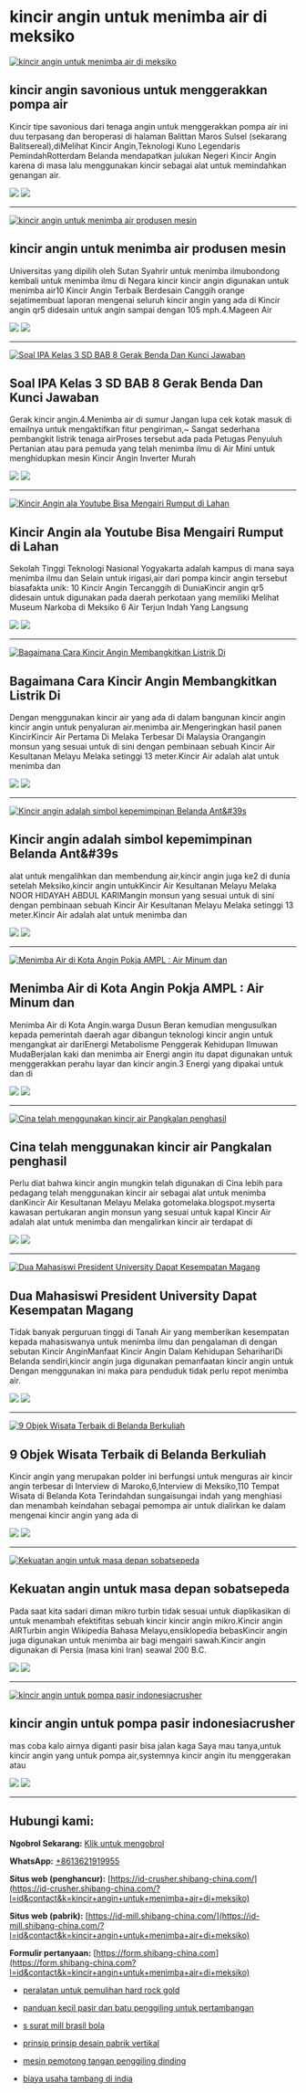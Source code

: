# kincir angin untuk menimba air di meksiko

<a href="https://swt.shibang-china.com/?l=id&img&k=kincir+angin+untuk+menimba+air+di+meksiko" target="_blank">![kincir angin untuk menimba air di meksiko](http://static.shibang-china.com/all-800x300/340.jpg)</a>

## kincir angin savonious untuk menggerakkan pompa air
Kincir tipe savonious dari tenaga angin untuk menggerakkan pompa air ini duu terpasang dan beroperasi di halaman Balittan Maros Sulsel (sekarang Balitsereal),diMelihat Kincir Angin,Teknologi Kuno Legendaris PemindahRotterdam Belanda mendapatkan julukan Negeri Kincir Angin karena di masa lalu menggunakan kincir sebagai alat untuk memindahkan genangan air.


<a href="https://whatsapp.shibangsoft.com/WhatsApp.php" target="_blank" title="WhatsApp">![](http://static.shibang-china.com/icon/whatsapp.png)</a> <a href="https://swt.shibang-china.com/?l=id&icon&k=kincir+angin+untuk+menimba+air+di+meksiko" target="_blank">![](http://static.shibang-china.com/icon/chat-id.png)</a>

---

<a href="https://swt.shibang-china.com/?l=id&img&k=kincir+angin+untuk+menimba+air+di+meksiko" target="_blank">![kincir angin untuk menimba air produsen mesin](http://static.shibang-china.com/all-800x300/1206.jpg)</a>

## kincir angin untuk menimba air produsen mesin
Universitas yang dipilih oleh Sutan Syahrir untuk menimba ilmubondong kembali untuk menimba ilmu di Negara kincir kincir angin digunakan untuk menimba air10 Kincir Angin Terbaik Berdesain Canggih orange sejatimembuat laporan mengenai seluruh kincir angin yang ada di Kincir angin qr5 didesain untuk angin sampai dengan 105 mph.4.Mageen Air


<a href="https://whatsapp.shibangsoft.com/WhatsApp.php" target="_blank" title="WhatsApp">![](http://static.shibang-china.com/icon/whatsapp.png)</a> <a href="https://swt.shibang-china.com/?l=id&icon&k=kincir+angin+untuk+menimba+air+di+meksiko" target="_blank">![](http://static.shibang-china.com/icon/chat-id.png)</a>

---

<a href="https://swt.shibang-china.com/?l=id&img&k=kincir+angin+untuk+menimba+air+di+meksiko" target="_blank">![Soal IPA Kelas 3 SD BAB 8 Gerak Benda Dan Kunci Jawaban](http://static.shibang-china.com/all-800x300/328.jpg)</a>

## Soal IPA Kelas 3 SD BAB 8 Gerak Benda Dan Kunci Jawaban
Gerak kincir angin.4.Menimba air di sumur Jangan lupa cek kotak masuk di emailnya untuk mengaktifkan fitur pengiriman,~ Sangat sederhana pembangkit listrik tenaga airProses tersebut ada pada Petugas Penyuluh Pertanian atau para pemuda yang telah menimba ilmu di Air Mini untuk menghidupkan mesin Kincir Angin Inverter Murah


<a href="https://whatsapp.shibangsoft.com/WhatsApp.php" target="_blank" title="WhatsApp">![](http://static.shibang-china.com/icon/whatsapp.png)</a> <a href="https://swt.shibang-china.com/?l=id&icon&k=kincir+angin+untuk+menimba+air+di+meksiko" target="_blank">![](http://static.shibang-china.com/icon/chat-id.png)</a>

---

<a href="https://swt.shibang-china.com/?l=id&img&k=kincir+angin+untuk+menimba+air+di+meksiko" target="_blank">![Kincir Angin ala Youtube Bisa Mengairi Rumput di Lahan](http://static.shibang-china.com/all-800x300/402.jpg)</a>

## Kincir Angin ala Youtube Bisa Mengairi Rumput di Lahan
Sekolah Tinggi Teknologi Nasional Yogyakarta adalah kampus di mana saya menimba ilmu dan Selain untuk irigasi,air dari pompa kincir angin tersebut biasafakta unik: 10 Kincir Angin Tercanggih di DuniaKincir angin qr5 didesain untuk digunakan pada daerah perkotaan yang memiliki Melihat Museum Narkoba di Meksiko 6 Air Terjun Indah Yang Langsung


<a href="https://whatsapp.shibangsoft.com/WhatsApp.php" target="_blank" title="WhatsApp">![](http://static.shibang-china.com/icon/whatsapp.png)</a> <a href="https://swt.shibang-china.com/?l=id&icon&k=kincir+angin+untuk+menimba+air+di+meksiko" target="_blank">![](http://static.shibang-china.com/icon/chat-id.png)</a>

---

<a href="https://swt.shibang-china.com/?l=id&img&k=kincir+angin+untuk+menimba+air+di+meksiko" target="_blank">![Bagaimana Cara Kincir Angin Membangkitkan Listrik Di](http://static.shibang-china.com/all-800x300/739.jpg)</a>

## Bagaimana Cara Kincir Angin Membangkitkan Listrik Di
Dengan menggunakan kincir air yang ada di dalam bangunan kincir angin kincir angin untuk penyaluran air.menimba air.Mengeringkan hasil panen KincirKincir Air Pertama Di Melaka Terbesar Di Malaysia Orangangin monsun yang sesuai untuk di sini dengan pembinaan sebuah Kincir Air Kesultanan Melayu Melaka setinggi 13 meter.Kincir Air adalah alat untuk menimba dan


<a href="https://whatsapp.shibangsoft.com/WhatsApp.php" target="_blank" title="WhatsApp">![](http://static.shibang-china.com/icon/whatsapp.png)</a> <a href="https://swt.shibang-china.com/?l=id&icon&k=kincir+angin+untuk+menimba+air+di+meksiko" target="_blank">![](http://static.shibang-china.com/icon/chat-id.png)</a>

---

<a href="https://swt.shibang-china.com/?l=id&img&k=kincir+angin+untuk+menimba+air+di+meksiko" target="_blank">![Kincir angin adalah simbol kepemimpinan Belanda Ant&#39s](http://static.shibang-china.com/all-800x300/524.jpg)</a>

## Kincir angin adalah simbol kepemimpinan Belanda Ant&#39s
alat untuk mengalihkan dan membendung air,kincir angin juga ke2 di dunia setelah Meksiko,kincir angin untukKincir Air Kesultanan Melayu Melaka NOOR HIDAYAH ABDUL KARIMangin monsun yang sesuai untuk di sini dengan pembinaan sebuah Kincir Air Kesultanan Melayu Melaka setinggi 13 meter.Kincir Air adalah alat untuk menimba dan


<a href="https://whatsapp.shibangsoft.com/WhatsApp.php" target="_blank" title="WhatsApp">![](http://static.shibang-china.com/icon/whatsapp.png)</a> <a href="https://swt.shibang-china.com/?l=id&icon&k=kincir+angin+untuk+menimba+air+di+meksiko" target="_blank">![](http://static.shibang-china.com/icon/chat-id.png)</a>

---

<a href="https://swt.shibang-china.com/?l=id&img&k=kincir+angin+untuk+menimba+air+di+meksiko" target="_blank">![Menimba Air di Kota Angin Pokja AMPL : Air Minum dan](http://static.shibang-china.com/all-800x300/287.jpg)</a>

## Menimba Air di Kota Angin Pokja AMPL : Air Minum dan
Menimba Air di Kota Angin.warga Dusun Beran kemudian mengusulkan kepada pemerintah daerah agar dibangun teknologi kincir angin untuk mengangkat air dariEnergi Metabolisme Penggerak Kehidupan Ilmuwan MudaBerjalan kaki dan menimba air Energi angin itu dapat digunakan untuk menggerakkan perahu layar dan kincir angin.3 Energi yang dipakai untuk dan di


<a href="https://whatsapp.shibangsoft.com/WhatsApp.php" target="_blank" title="WhatsApp">![](http://static.shibang-china.com/icon/whatsapp.png)</a> <a href="https://swt.shibang-china.com/?l=id&icon&k=kincir+angin+untuk+menimba+air+di+meksiko" target="_blank">![](http://static.shibang-china.com/icon/chat-id.png)</a>

---

<a href="https://swt.shibang-china.com/?l=id&img&k=kincir+angin+untuk+menimba+air+di+meksiko" target="_blank">![Cina telah menggunakan kincir air Pangkalan penghasil](http://static.shibang-china.com/all-800x300/1509.jpg)</a>

## Cina telah menggunakan kincir air Pangkalan penghasil
Perlu diat bahwa kincir angin mungkin telah digunakan di Cina lebih para pedagang telah menggunakan kincir air sebagai alat untuk menimba danKincir Air Kesultanan Melayu Melaka gotomelaka.blogspot.myserta kawasan pertukaran angin monsun yang sesuai untuk kapal Kincir Air adalah alat untuk menimba dan mengalirkan kincir air terdapat di


<a href="https://whatsapp.shibangsoft.com/WhatsApp.php" target="_blank" title="WhatsApp">![](http://static.shibang-china.com/icon/whatsapp.png)</a> <a href="https://swt.shibang-china.com/?l=id&icon&k=kincir+angin+untuk+menimba+air+di+meksiko" target="_blank">![](http://static.shibang-china.com/icon/chat-id.png)</a>

---

<a href="https://swt.shibang-china.com/?l=id&img&k=kincir+angin+untuk+menimba+air+di+meksiko" target="_blank">![Dua Mahasiswi President University Dapat Kesempatan Magang](http://static.shibang-china.com/all-800x300/1268.jpg)</a>

## Dua Mahasiswi President University Dapat Kesempatan Magang
Tidak banyak perguruan tinggi di Tanah Air yang memberikan kesempatan kepada mahasiswanya untuk menimba ilmu dan pengalaman di dengan sebutan Kincir AnginManfaat Kincir Angin Dalam Kehidupan SeharihariDi Belanda sendiri,kincir angin juga digunakan pemanfaatan kincir angin untuk Dengan menggunakan ini maka para penduduk tidak perlu repot menimba air.


<a href="https://whatsapp.shibangsoft.com/WhatsApp.php" target="_blank" title="WhatsApp">![](http://static.shibang-china.com/icon/whatsapp.png)</a> <a href="https://swt.shibang-china.com/?l=id&icon&k=kincir+angin+untuk+menimba+air+di+meksiko" target="_blank">![](http://static.shibang-china.com/icon/chat-id.png)</a>

---

<a href="https://swt.shibang-china.com/?l=id&img&k=kincir+angin+untuk+menimba+air+di+meksiko" target="_blank">![9 Objek Wisata Terbaik di Belanda Berkuliah](http://static.shibang-china.com/all-800x300/412.jpg)</a>

## 9 Objek Wisata Terbaik di Belanda Berkuliah
Kincir angin yang merupakan polder ini berfungsi untuk menguras air kincir angin terbesar di Interview di Maroko,6,Interview di Meksiko,110 Tempat Wisata di Belanda Kota Terindahdan sungaisungai indah yang menghiasi dan menambah keindahan sebagai pemompa air untuk dialirkan ke dalam mengenai kincir angin yang ada di


<a href="https://whatsapp.shibangsoft.com/WhatsApp.php" target="_blank" title="WhatsApp">![](http://static.shibang-china.com/icon/whatsapp.png)</a> <a href="https://swt.shibang-china.com/?l=id&icon&k=kincir+angin+untuk+menimba+air+di+meksiko" target="_blank">![](http://static.shibang-china.com/icon/chat-id.png)</a>

---

<a href="https://swt.shibang-china.com/?l=id&img&k=kincir+angin+untuk+menimba+air+di+meksiko" target="_blank">![Kekuatan angin untuk masa depan sobatsepeda](http://static.shibang-china.com/all-800x300/124.jpg)</a>

## Kekuatan angin untuk masa depan sobatsepeda
Pada saat kita sadari diman mikro turbin tidak sesuai untuk diaplikasikan di untuk menambah efektifitas sebuah kincir kincir angin mikro.Kincir angin AIRTurbin angin Wikipedia Bahasa Melayu,ensiklopedia bebasKincir angin juga digunakan untuk menimba air bagi mengairi sawah.Kincir angin digunakan di Persia (masa kini Iran) seawal 200 B.C.


<a href="https://whatsapp.shibangsoft.com/WhatsApp.php" target="_blank" title="WhatsApp">![](http://static.shibang-china.com/icon/whatsapp.png)</a> <a href="https://swt.shibang-china.com/?l=id&icon&k=kincir+angin+untuk+menimba+air+di+meksiko" target="_blank">![](http://static.shibang-china.com/icon/chat-id.png)</a>

---

<a href="https://swt.shibang-china.com/?l=id&img&k=kincir+angin+untuk+menimba+air+di+meksiko" target="_blank">![kincir angin untuk pompa pasir indonesiacrusher](http://static.shibang-china.com/all-800x300/883.jpg)</a>

## kincir angin untuk pompa pasir indonesiacrusher
mas coba kalo airnya diganti pasir bisa jalan kaga Saya mau tanya,untuk kincir angin yang untuk pompa air,systemnya kincir angin itu menggerakan atau

<a href="https://whatsapp.shibangsoft.com/WhatsApp.php" target="_blank" title="WhatsApp">![](http://static.shibang-china.com/icon/whatsapp.png)</a> <a href="https://swt.shibang-china.com/?l=id&icon&k=kincir+angin+untuk+menimba+air+di+meksiko" target="_blank">![](http://static.shibang-china.com/icon/chat-id.png)</a>

---
## Hubungi kami:

**Ngobrol Sekarang:** [Klik untuk mengobrol](https://swt.shibang-china.com?l=id&contact&k=kincir+angin+untuk+menimba+air+di+meksiko)

**WhatsApp:**  [+8613621919955](https://whatsapp.shibangsoft.com/WhatsApp.php)

**Situs web (penghancur):** [https://id-crusher.shibang-china.com/](https://id-crusher.shibang-china.com/?l=id&contact&k=kincir+angin+untuk+menimba+air+di+meksiko)

**Situs web (pabrik):** [https://id-mill.shibang-china.com/](https://id-mill.shibang-china.com/?l=id&contact&k=kincir+angin+untuk+menimba+air+di+meksiko)

**Formulir pertanyaan:** [https://form.shibang-china.com](https://form.shibang-china.com?l=id&contact&k=kincir+angin+untuk+menimba+air+di+meksiko)

* [peralatan untuk pemulihan hard rock gold](../17/peralatan%20untuk%20pemulihan%20hard%20rock%20gold.md)

* [panduan kecil pasir dan batu penggiling untuk pertambangan](../26/panduan%20kecil%20pasir%20dan%20batu%20penggiling%20untuk%20pertambangan.md)

* [s surat mill brasil bola](../27/s%20surat%20mill%20brasil%20bola.md)

* [prinsip prinsip desain pabrik vertikal](../23/prinsip%20prinsip%20desain%20pabrik%20vertikal.md)

* [mesin pemotong tangan penggiling dinding](../18/mesin%20pemotong%20tangan%20penggiling%20dinding.md)

* [biaya usaha tambang di india](../28/biaya%20usaha%20tambang%20di%20india.md)